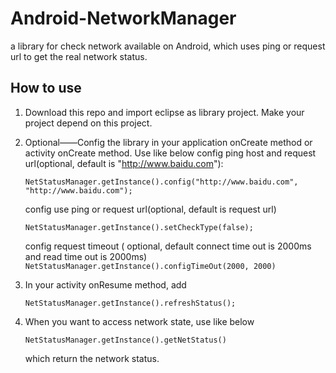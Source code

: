 # Android-NetworkManager
a library for check network available on Android, which uses ping or request url to get the real network status.


How to use
---
1. Download this repo and import eclipse as library project. Make your project depend on this project. 
2. Optional——Config the library in your application onCreate method or activity onCreate method. Use like below 
    config ping host and request url(optional, default is "http://www.baidu.com"):    

	```
	NetStatusManager.getInstance().config("http://www.baidu.com", "http://www.baidu.com");
	``` 
	
    config use ping or request url(optional, default is request url) 
	```
	NetStatusManager.getInstance().setCheckType(false);
	``` 
	
    config request timeout ( optional, default connect time out is 2000ms and read time out is 2000ms) 
        ```
        NetStatusManager.getInstance().configTimeOut(2000, 2000)
        ``` 
3. In your activity onResume method, add 
   	```
	NetStatusManager.getInstance().refreshStatus();
	``` 
4. When you want to access network state, use like below 
	```
	NetStatusManager.getInstance().getNetStatus()
	``` 	
   which return the network status.
